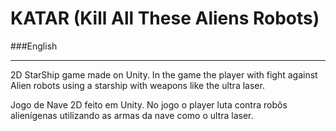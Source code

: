 # KATAR (Kill All These Aliens Robots)

###English
___
2D StarShip game made on Unity. In the game the player with fight against Alien robots using a starship with weapons like the ultra laser.


Jogo de Nave 2D feito em Unity. No jogo o player luta contra robôs alienígenas utilizando as armas da nave como o ultra laser.
